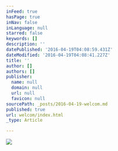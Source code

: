 ```yaml
---
inFeed: true
hasPage: true
inNav: false
inLanguage: null
starred: false
keywords: []
description: ''
datePublished: '2016-04-19T04:08:59.431Z'
dateModified: '2016-04-19T04:08:41.227Z'
title: ''
author: []
authors: []
publisher:
  name: null
  domain: null
  url: null
  favicon: null
sourcePath: _posts/2016-04-19-welcom.md
published: true
url: welcom/index.html
_type: Article

---
```

![](https://the-grid-user-content.s3-us-west-2.amazonaws.com/f5332642-d573-46d0-beed-51e907f7b16b.jpg)